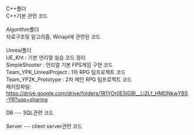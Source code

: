 C++폴더 <br/>
C++기본 관련 코드<br/><br/>
Algorithm폴더 <br/>
자료구조및 알고리즘, Winapi에 관련된 코드<br/><br/>
Unreal폴더 <br/>
UE_Kht : 기본 언리얼 실습 코드 정리<br/>
SimpleShooter : 언리얼 기본 FPS게임 구현 코드 <br/>
Team_YPK_UnrealProject : 1차 RPG 팀프로젝트 코드<br/>
Team_YP2K_Prototype : 2차 메인 RPG 팀프로젝트 코드 <br/>
패키징파일: https://drive.google.com/drive/folders/1R1YOr0E5lGBl__Li2Lf_HMDNkwYBS-YR?usp=sharing
<br/><br/>
DB --- SQL관련 코드 <br/><br/>
Server --- client server관련 코드
